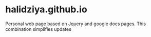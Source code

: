 # halidziya.github.io
Personal web page based on Jquery and google docs pages.
This combination simplifies updates 
